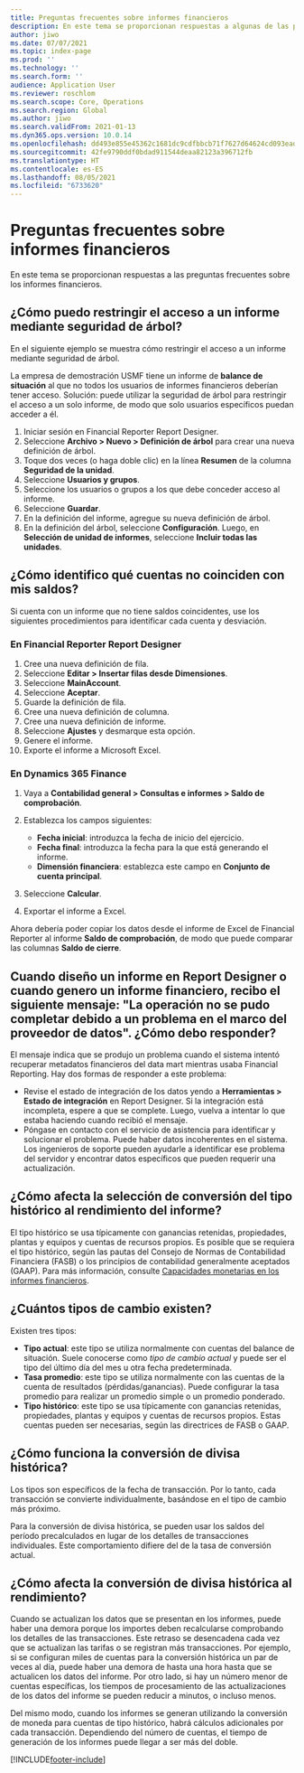 ```yaml
---
title: Preguntas frecuentes sobre informes financieros
description: En este tema se proporcionan respuestas a algunas de las preguntas frecuentes sobre los informes financieros.
author: jiwo
ms.date: 07/07/2021
ms.topic: index-page
ms.prod: ''
ms.technology: ''
ms.search.form: ''
audience: Application User
ms.reviewer: roschlom
ms.search.scope: Core, Operations
ms.search.region: Global
ms.author: jiwo
ms.search.validFrom: 2021-01-13
ms.dyn365.ops.version: 10.0.14
ms.openlocfilehash: dd493e855e45362c1681dc9cdfbbcb71f7627d64624cd093eadab32fd966c174
ms.sourcegitcommit: 42fe9790ddf0bdad911544deaa82123a396712fb
ms.translationtype: HT
ms.contentlocale: es-ES
ms.lasthandoff: 08/05/2021
ms.locfileid: "6733620"
---
```

# <a name="financial-reporting-faq"></a>Preguntas frecuentes sobre informes financieros

En este tema se proporcionan respuestas a las preguntas frecuentes sobre los informes financieros.

## <a name="how-do-i-restrict-access-to-a-report-by-using-tree-security"></a>¿Cómo puedo restringir el acceso a un informe mediante seguridad de árbol?

En el siguiente ejemplo se muestra cómo restringir el acceso a un informe mediante seguridad de árbol.

La empresa de demostración USMF tiene un informe de **balance de situación** al que no todos los usuarios de informes financieros deberían tener acceso. Solución: puede utilizar la seguridad de árbol para restringir el acceso a un solo informe, de modo que solo usuarios específicos puedan acceder a él.

1. Iniciar sesión en Financial Reporter Report Designer.
2. Seleccione **Archivo \> Nuevo \> Definición de árbol** para crear una nueva definición de árbol.
3. Toque dos veces (o haga doble clic) en la línea **Resumen** de la columna **Seguridad de la unidad**.
4. Seleccione **Usuarios y grupos**.
5. Seleccione los usuarios o grupos a los que debe conceder acceso al informe.
6. Seleccione **Guardar**.
7. En la definición del informe, agregue su nueva definición de árbol.
8. En la definición del árbol, seleccione **Configuración**. Luego, en **Selección de unidad de informes**, seleccione **Incluir todas las unidades**.

## <a name="how-do-i-identify-which-accounts-dont-match-my-balances"></a>¿Cómo identifico qué cuentas no coinciden con mis saldos?

Si cuenta con un informe que no tiene saldos coincidentes, use los siguientes procedimientos para identificar cada cuenta y desviación.

### <a name="in-financial-reporter-report-designer"></a>En Financial Reporter Report Designer

1. Cree una nueva definición de fila.
2. Seleccione **Editar \> Insertar filas desde Dimensiones**.
3. Seleccione **MainAccount**.
4. Seleccione **Aceptar**.
5. Guarde la definición de fila.
6. Cree una nueva definición de columna.
7. Cree una nueva definición de informe.
8. Seleccione **Ajustes** y desmarque esta opción.
9. Genere el informe. 
10. Exporte el informe a Microsoft Excel.

### <a name="in-dynamics-365-finance"></a>En Dynamics 365 Finance

1. Vaya a **Contabilidad general \> Consultas e informes \> Saldo de comprobación**.
2. Establezca los campos siguientes:

    - **Fecha inicial**: introduzca la fecha de inicio del ejercicio.
    - **Fecha final**: introduzca la fecha para la que está generando el informe.
    - **Dimensión financiera**: establezca este campo en **Conjunto de cuenta principal**.

3. Seleccione **Calcular**.
4. Exportar el informe a Excel.

Ahora debería poder copiar los datos desde el informe de Excel de Financial Reporter al informe **Saldo de comprobación**, de modo que puede comparar las columnas **Saldo de cierre**.

## <a name="when-i-design-a-report-in-report-designer-or-when-i-generate-a-financial-report-i-received-the-following-message-the-operation-could-not-be-completed-due-to-a-problem-in-the-data-provider-framework-how-should-i-respond"></a>Cuando diseño un informe en Report Designer o cuando genero un informe financiero, recibo el siguiente mensaje: "La operación no se pudo completar debido a un problema en el marco del proveedor de datos". ¿Cómo debo responder?

El mensaje indica que se produjo un problema cuando el sistema intentó recuperar metadatos financieros del data mart mientras usaba Financial Reporting. Hay dos formas de responder a este problema:

- Revise el estado de integración de los datos yendo a **Herramientas \> Estado de integración** en Report Designer. Si la integración está incompleta, espere a que se complete. Luego, vuelva a intentar lo que estaba haciendo cuando recibió el mensaje.
- Póngase en contacto con el servicio de asistencia para identificar y solucionar el problema. Puede haber datos incoherentes en el sistema. Los ingenieros de soporte pueden ayudarle a identificar ese problema del servidor y encontrar datos específicos que pueden requerir una actualización.

## <a name="how-does-the-selection-of-historical-rate-translation-affect-report-performance"></a>¿Cómo afecta la selección de conversión del tipo histórico al rendimiento del informe?

El tipo histórico se usa típicamente con ganancias retenidas, propiedades, plantas y equipos y cuentas de recursos propios. Es posible que se requiera el tipo histórico, según las pautas del Consejo de Normas de Contabilidad Financiera (FASB) o los principios de contabilidad generalmente aceptados (GAAP). Para más información, consulte [Capacidades monetarias en los informes financieros](financial-reporting-currency-capability.md).

## <a name="how-many-types-of-currency-rate-are-there"></a>¿Cuántos tipos de cambio existen?

Existen tres tipos:

- **Tipo actual**: este tipo se utiliza normalmente con cuentas del balance de situación. Suele conocerse como *tipo de cambio actual* y puede ser el tipo del último día del mes u otra fecha predeterminada.
- **Tasa promedio**: este tipo se utiliza normalmente con las cuentas de la cuenta de resultados (pérdidas/ganancias). Puede configurar la tasa promedio para realizar un promedio simple o un promedio ponderado.
- **Tipo histórico**: este tipo se usa típicamente con ganancias retenidas, propiedades, plantas y equipos y cuentas de recursos propios. Estas cuentas pueden ser necesarias, según las directrices de FASB o GAAP.

## <a name="how-does-historical-currency-translation-work"></a>¿Cómo funciona la conversión de divisa histórica?

Los tipos son específicos de la fecha de transacción. Por lo tanto, cada transacción se convierte individualmente, basándose en el tipo de cambio más próximo.

Para la conversión de divisa histórica, se pueden usar los saldos del período precalculados en lugar de los detalles de transacciones individuales. Este comportamiento difiere del de la tasa de conversión actual.

## <a name="how-does-historical-currency-translation-affect-performance"></a>¿Cómo afecta la conversión de divisa histórica al rendimiento?

Cuando se actualizan los datos que se presentan en los informes, puede haber una demora porque los importes deben recalcularse comprobando los detalles de las transacciones. Este retraso se desencadena cada vez que se actualizan las tarifas o se registran más transacciones. Por ejemplo, si se configuran miles de cuentas para la conversión histórica un par de veces al día, puede haber una demora de hasta una hora hasta que se actualicen los datos del informe. Por otro lado, si hay un número menor de cuentas específicas, los tiempos de procesamiento de las actualizaciones de los datos del informe se pueden reducir a minutos, o incluso menos.

Del mismo modo, cuando los informes se generan utilizando la conversión de moneda para cuentas de tipo histórico, habrá cálculos adicionales por cada transacción. Dependiendo del número de cuentas, el tiempo de generación de los informes puede llegar a ser más del doble.

[!INCLUDE[footer-include](../../includes/footer-banner.md)]
